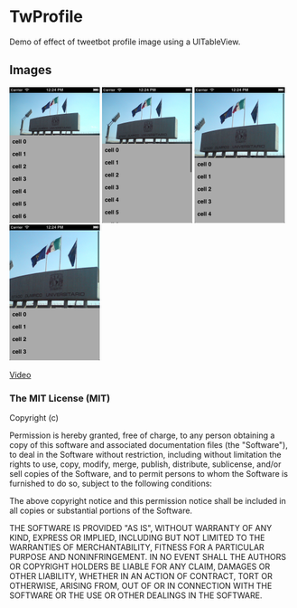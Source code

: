 TwProfile
=========

Demo of effect of tweetbot profile image using a UITableView.

## Images

<img src="screenshots/screenshot1.png" height="240px" width="160px" />
<img src="screenshots/screenshot2.png" height="240px" width="160px" />
<img src="screenshots/screenshot3.png" height="240px" width="160px" />
<img src="screenshots/screenshot4.png" height="240px" width="160px" />

[Video](http://www.youtube.com/watch?v=2t5w4kpU5ek)

### The MIT License (MIT)

Copyright (c) <year> <copyright holders>

Permission is hereby granted, free of charge, to any person obtaining a copy
of this software and associated documentation files (the "Software"), to deal
in the Software without restriction, including without limitation the rights
to use, copy, modify, merge, publish, distribute, sublicense, and/or sell
copies of the Software, and to permit persons to whom the Software is
furnished to do so, subject to the following conditions:

The above copyright notice and this permission notice shall be included in
all copies or substantial portions of the Software.

THE SOFTWARE IS PROVIDED "AS IS", WITHOUT WARRANTY OF ANY KIND, EXPRESS OR
IMPLIED, INCLUDING BUT NOT LIMITED TO THE WARRANTIES OF MERCHANTABILITY,
FITNESS FOR A PARTICULAR PURPOSE AND NONINFRINGEMENT. IN NO EVENT SHALL THE
AUTHORS OR COPYRIGHT HOLDERS BE LIABLE FOR ANY CLAIM, DAMAGES OR OTHER
LIABILITY, WHETHER IN AN ACTION OF CONTRACT, TORT OR OTHERWISE, ARISING FROM,
OUT OF OR IN CONNECTION WITH THE SOFTWARE OR THE USE OR OTHER DEALINGS IN
THE SOFTWARE.
